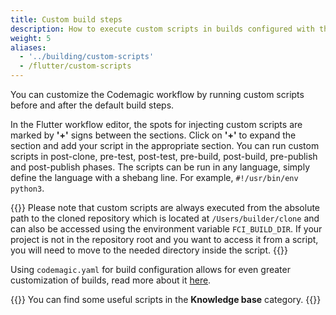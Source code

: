 ```yaml
---
title: Custom build steps
description: How to execute custom scripts in builds configured with the Flutter workflow editor
weight: 5
aliases: 
  - '../building/custom-scripts'
  - /flutter/custom-scripts
---
```


You can customize the Codemagic workflow by running custom scripts before and after the default build steps.

In the Flutter workflow editor, the spots for injecting custom scripts are marked by **'+'** signs between the sections. Click on **'+'** to expand the section and add your script in the appropriate section. You can run custom scripts in post-clone, pre-test, post-test, pre-build, post-build, pre-publish and post-publish phases. The scripts can be run in any language, simply define the language with a shebang line. For example, `#!/usr/bin/env python3`.

{{<notebox>}}
Please note that custom scripts are always executed from the absolute path to the cloned repository which is located at `/Users/builder/clone` and can also be accessed using the environment variable `FCI_BUILD_DIR`. If your project is not in the repository root and you want to access it from a script, you will need to move to the needed directory inside the script.
{{</notebox>}}

Using `codemagic.yaml` for build configuration allows for even greater customization of builds, read more about it [here](../getting-started/yaml).

{{<notebox>}}
You can find some useful scripts in the **Knowledge base** category.
{{</notebox>}}


